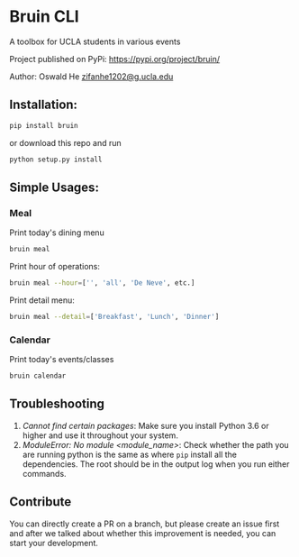 # Bruin CLI

A toolbox for UCLA students in various events

Project published on PyPi: https://pypi.org/project/bruin/

Author: Oswald He <zifanhe1202@g.ucla.edu>

## Installation:
```sh
pip install bruin
```
or download this repo and run
```sh
python setup.py install
```

## Simple Usages:

### Meal
Print today's dining menu

```sh
bruin meal
```
Print hour of operations:
```sh
bruin meal --hour=['', 'all', 'De Neve', etc.]
```

Print detail menu:
```sh
bruin meal --detail=['Breakfast', 'Lunch', 'Dinner']
```

### Calendar
Print today's events/classes
```sh
bruin calendar
```

## Troubleshooting

1. *Cannot find certain packages*: Make sure you install Python 3.6 or higher and use it throughout your system.
2. *ModuleError: No module <module_name>*: Check whether the path you are running python is the same as where `pip` install all the dependencies. The root should be in the output log when you run either commands.

## Contribute
You can directly create a PR on a branch, but please create an issue first and after we talked about whether this improvement is needed, you can start your development.
   